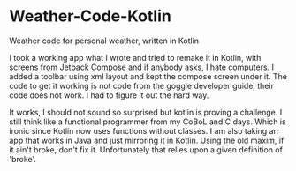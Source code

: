 # Weather-Code-Kotlin
Weather code for personal weather, written in Kotlin

I took a working app what I wrote and tried to remake it in Kotlin, with screens from Jetpack Compose and if anybody asks, I hate computers.
I added a toolbar using xml layout and kept the compose screen under it. The code to get it working is not code from
the goggle developer guide, their code does not work. I had to figure it out the hard way.

It works, I should not sound so surprised but kotlin is proving a challenge. I still think like a functional programmer from my
CoBoL and C days. Which is ironic since Kotlin now uses functions without classes. I am also taking an app that works in Java and just
mirroring it in Kotlin. Using the old maxim, if it ain't broke, don't fix it. Unfortunately that relies upon a given definition of 'broke'.


